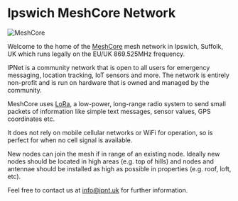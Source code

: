 # Ipswich MeshCore Network

![MeshCore](https://meshcore.co.uk/meshcore-logo.png)

Welcome to the home of the [MeshCore](https://meshcore.co.uk/) mesh network in Ipswich, Suffolk, UK which runs legally on the EU/UK 869.525MHz frequency.

IPNet is a community network that is open to all users for emergency messaging, location tracking, IoT sensors and more. 
The network is entirely non-profit and is run on hardware that is owned and managed by the community.

MeshCore uses [LoRa](https://en.wikipedia.org/wiki/LoRa), a low-power, long-range radio system to send small packets of information like simple text messages, sensor values, GPS coordinates etc.

It does not rely on mobile cellular networks or WiFi for operation, so is perfect for when no cell signal is available. 

New nodes can join the mesh if in range of an existing node. Ideally new nodes should be located in high areas (e.g. top of hills) and nodes and antennae should be installed as high as possible in properties (e.g. roof, loft, etc).

Feel free to contact us at [info@ipnt.uk](mailto:info@ipnt.uk?subject=Query) for further information.
